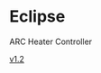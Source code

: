 # Eclipse
ARC Heater Controller

<a href="https://github.com/adamlee-ARC/Eclipse/releases/download/1.2/ARC.Eclipse.Patch.v1.2.zip">v1.2</a>
